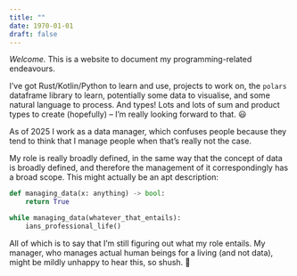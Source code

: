 ```yaml
---
title: ""
date: 1970-01-01
draft: false
---
```


_Welcome._ This is a website to document my programming-related endeavours.

I’ve got Rust/Kotlin/Python to learn and use, projects to work on, the `polars` dataframe library to learn, potentially some data to visualise, and some natural language to process. And types! Lots and lots of sum and product types to create (hopefully) – I’m really looking forward to that. 😃

As of 2025 I work as a data manager, which confuses people because they tend to think that I manage people when that’s really not the case.

My role is really broadly defined, in the same way that the concept of data is broadly defined, and therefore the management of it correspondingly has a broad scope. This might actually be an apt description:

```python
def managing_data(x: anything) -> bool:
    return True

while managing_data(whatever_that_entails):
    ians_professional_life()
```

All of which is to say that I’m still figuring out what my role entails. My manager, who manages actual human beings for a living (and not data), might be mildly unhappy to hear this, so shush. 🤫